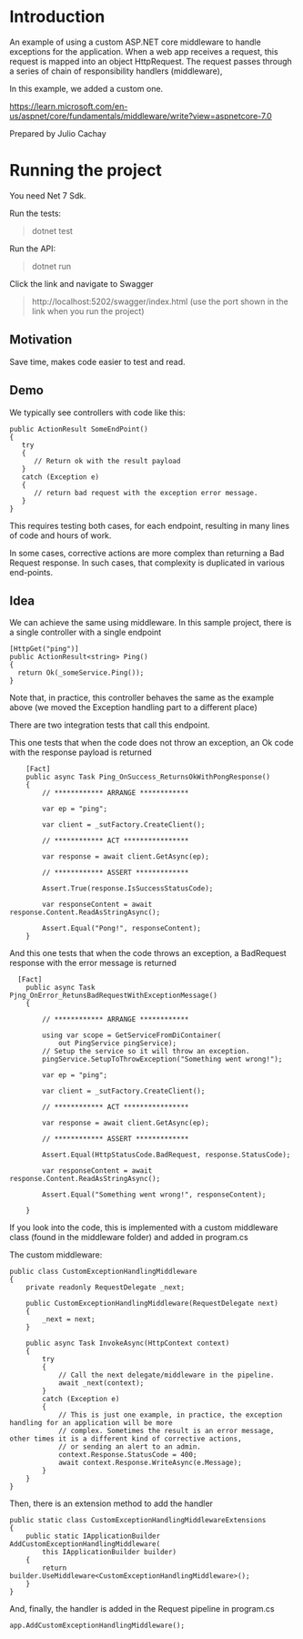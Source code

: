 # Introduction
An example of using a custom ASP.NET core middleware to handle exceptions for the application.
When a web app receives a request, this request is mapped into an object HttpRequest. The request passes through a series of chain of responsibility handlers (middleware),

In this example, we added a custom one.

https://learn.microsoft.com/en-us/aspnet/core/fundamentals/middleware/write?view=aspnetcore-7.0

Prepared by Julio Cachay

# Running the project
You need Net 7 Sdk.

Run the tests:

> dotnet test

Run the API:
> dotnet run

Click the link and navigate to Swagger
> http://localhost:5202/swagger/index.html (use the port shown in the link when you run the project)

## Motivation
Save time, makes code easier to test and read.

## Demo
We typically see controllers with code like this:

```
public ActionResult SomeEndPoint()
{
   try
   {
      // Return ok with the result payload
   }
   catch (Exception e)
   {
      // return bad request with the exception error message.
   }   
}
```
This requires testing both cases, for each endpoint, resulting in many lines of code and hours of work.

In some cases, corrective actions are more complex than returning a Bad Request response. In such cases, that complexity is 
duplicated in various end-points.

## Idea
We can achieve the same using middleware. In this sample project, there is a single controller with a single endpoint

```
[HttpGet("ping")]
public ActionResult<string> Ping()
{
  return Ok(_someService.Ping());
}
```

Note that, in practice, this controller behaves the same as the example above (we moved the Exception handling part 
to a different place)

There are two integration tests that call this endpoint.

This one tests that when the code does not throw an exception, an Ok code with the response payload is returned
```
    [Fact]
    public async Task Ping_OnSuccess_ReturnsOkWithPongResponse()
    {
        // ************ ARRANGE ************
        
        var ep = "ping";

        var client = _sutFactory.CreateClient();

        // ************ ACT ****************

        var response = await client.GetAsync(ep);

        // ************ ASSERT *************
        
        Assert.True(response.IsSuccessStatusCode);

        var responseContent = await response.Content.ReadAsStringAsync();
        
        Assert.Equal("Pong!", responseContent);
    }

```

And this one tests that when the code throws an exception, a BadRequest response with the error message is returned
```
  [Fact]
    public async Task Pjng_OnError_RetunsBadRequestWithExceptionMessage()
    {

        // ************ ARRANGE ************

        using var scope = GetServiceFromDiContainer(
            out PingService pingService);
        // Setup the service so it will throw an exception.
        pingService.SetupToThrowException("Something went wrong!");

        var ep = "ping";

        var client = _sutFactory.CreateClient();

        // ************ ACT ****************

        var response = await client.GetAsync(ep);

        // ************ ASSERT *************
        
        Assert.Equal(HttpStatusCode.BadRequest, response.StatusCode);

        var responseContent = await response.Content.ReadAsStringAsync();
        
        Assert.Equal("Something went wrong!", responseContent);
      
    }
``` 

If you look into the code, this is implemented with a custom middleware class (found in the middleware folder) and added in program.cs

The custom middleware:

```
public class CustomExceptionHandlingMiddleware
{
    private readonly RequestDelegate _next;

    public CustomExceptionHandlingMiddleware(RequestDelegate next)
    {
        _next = next;
    }

    public async Task InvokeAsync(HttpContext context)
    {
        try
        {
            // Call the next delegate/middleware in the pipeline.
            await _next(context);
        }
        catch (Exception e)
        {
            // This is just one example, in practice, the exception handling for an application will be more
            // complex. Sometimes the result is an error message, other times it is a different kind of corrective actions,
            // or sending an alert to an admin.
            context.Response.StatusCode = 400;
            await context.Response.WriteAsync(e.Message);
        }
    }
}
```

Then, there is an extension method to add the handler

```
public static class CustomExceptionHandlingMiddlewareExtensions
{
    public static IApplicationBuilder AddCustomExceptionHandlingMiddleware(
        this IApplicationBuilder builder)
    {
        return builder.UseMiddleware<CustomExceptionHandlingMiddleware>();
    }
}
```

And, finally, the handler is added in the Request pipeline in program.cs

```
app.AddCustomExceptionHandlingMiddleware();
```

